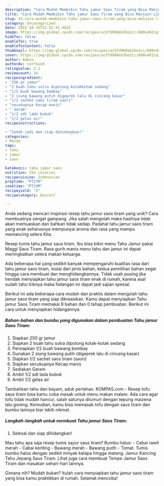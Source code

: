 ```yaml
---
description: "Cara Mudah Membikin Tahu jamur Saos Tiram yang Bisa Manjain Lidah"
title: "Cara Mudah Membikin Tahu jamur Saos Tiram yang Bisa Manjain Lidah"
slug: 43-cara-mudah-membikin-tahu-jamur-saos-tiram-yang-bisa-manjain-lidah
category: Uncategorized
date: 2022-10-16T22:52:41.462Z
image: https://img-global.cpcdn.com/recipes/ac5fd960eb3be2cc/680x482cq70/tahu-jamur-saos-tiram-foto-resep-utama.jpg
hideToc: false
enableToc: true
enableTocContent: false
thumbnail: https://img-global.cpcdn.com/recipes/ac5fd960eb3be2cc/680x482cq70/tahu-jamur-saos-tiram-foto-resep-utama.jpg
cover: https://img-global.cpcdn.com/recipes/ac5fd960eb3be2cc/680x482cq70/tahu-jamur-saos-tiram-foto-resep-utama.jpg
author: Admin
authorAv: notfound
ratingvalue: 3.2
reviewcount: 24
recipeingredient:
- "250 gr jamur"
- "2 buah tahu sutra dipotong kotakkotak sedang"
- "1/2 buah bawang bombay"
- "2 siung bawang putih digeprek lalu di cincang kasar"
- "1/2 sachet saos tiram saori"
- "secukupnya Kecap manis"
- " Garam"
- "1/2 sdt lada bubuk"
- "1/2 gelas air"
recipeinstructions:

- "Sudah jadi dan siap dihidangkan!"
categories:
- Resep
tags:
- tahu
- jamur
- saos

katakunci: tahu jamur saos 
nutrition: 254 calories
recipecuisine: Indonesian
preptime: "PT27M"
cooktime: "PT33M"
recipeyield: "2"
recipecategory: Dessert

---
```





Anda sedang mencari inspirasi resep tahu jamur saos tiram yang unik? Cara membuatnya sangat gampang. Jika salah mengolah maka hasilnya tidak akan memuaskan dan bahkan tidak sedap. Padahal tahu jamur saos tiram yang enak seharusnya mempunyai aroma dan rasa yang mampu memancing selera Kita.





Resep tumis tahu jamur saus tiram. Ibu bisa bikin menu Tahu Jamur pakai Maggi Saus Tiram. Rasa gurih manis menu tahu dan jamur ini dapat meningkatkan selera makan keluarga.

Ada beberapa hal yang sedikit banyak mempengaruhi kualitas rasa dari tahu jamur saos tiram, mulai dari jenis bahan, kedua pemilihan bahan segar hingga cara membuat dan menghidangkannya. Tidak usah pusing jika hendak menyiapkan tahu jamur saos tiram enak di rumah, karena asal sudah tahu triknya maka hidangan ini dapat jadi sajian spesial.






Berikut ini ada beberapa cara mudah dan praktis dalam mengolah tahu jamur saos tiram yang siap dikreasikan. Kamu dapat menyiapkan Tahu jamur Saos Tiram memakai 9 bahan dan 0 tahap pembuatan. Berikut ini cara untuk menyiapkan hidangannya.

<!--inarticleads1-->

##### Bahan-bahan dan bumbu yang digunakan dalam pembuatan Tahu jamur Saos Tiram:

1. Siapkan 250 gr jamur
1. Siapkan 2 buah tahu sutra dipotong kotak-kotak sedang
1. Persiapkan 1/2 buah bawang bombay
1. Gunakan 2 siung bawang putih (digeprek lalu di cincang kasar)
1. Siapkan 1/2 sachet saos tiram (saori)
1. Siapkan secukupnya Kecap manis
1. Sediakan  Garam
1. Ambil 1/2 sdt lada bubuk
1. Ambil 1/2 gelas air


Tambahkan tahu dan bayam, aduk perlahan. KOMPAS.com - Resep tofu saus tiram bisa kamu coba masak untuk menu makan malam. Ada cara agar tofu tidak mudah hancur, salah satunya dilumuri dengan tepung maizena lalu goreng. Kemudian, kamu bisa memasak tofu dengan saus tiram dan bumbu lainnya biar lebih nikmat. 

<!--inarticleads2-->

##### Langkah-langkah untuk membuat Tahu jamur Saos Tiram:


1. Selesai dan siap dihidangkan!

Mau tahu apa saja resep tumis sayur saus tiram? Bumbu halus: - Cabai rawit merah - Cabai keriting - Bawang merah - Bawang putih - Tomat. Tumis bumbu halus dengan sedikit minyak kelapa hingga matang. Jamur Kancing Tahu Jepang Saus Tiram. Lihat juga cara membuat Tempe Jamur Saos Tiram dan masakan sehari-hari lainnya. 

Gimana nih? Mudah bukan? Itulah cara menyiapkan tahu jamur saos tiram yang bisa kamu praktikkan di rumah. Selamat mencoba!
